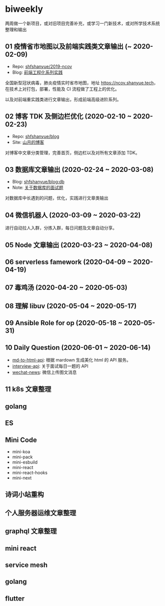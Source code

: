 # biweekly

两周做一个新项目，或对旧项目完善补充，或学习一门新技术，或对所学技术系统整理和输出

## 01 疫情省市地图以及前端实践类文章输出 (~ 2020-02-09)

+ Repo: [shfshanyue/2019-ncov](https://github.com/shfshanyue/2019-ncov)
+ Blog: [前端工程化系列实践](https://shanyue.tech/frontend-engineering/)

全国新型冠状病毒，肺炎疫情实时省市地图，地址 <https://ncov.shanyue.tech>，在技术上对打包，部署，性能及 CI 流程做了工程上的优化。

以及对前端重实践类进行文章输出，形成前端高级进阶系列。

## 02 博客 TDK 及侧边栏优化 (2020-02-10 ~ 2020-02-23)

+ Repo: [shfshanyue/blog](https://github.com/shfshanyue/blog)
+ Site: [山月的博客](https://shanyue.tech)

对博客中文章分类管理，完善首页，侧边栏以及对所有文章添加 TDK。

## 03 数据库文章输出 (2020-02-24 ~ 2020-03-08)

+ Blog: [shfshanyue/blog:db](https://github.com/shfshanyue/blog/tree/master/db)
+ Note: [关于数据库的面试题](https://q.shanyue.tech/server/db/)

对数据库中长遇到的问题，优化，实践进行文章类输出

## 04 微信机器人 (2020-03-09 ~ 2020-03-22)

进行自动拉人入群，分拣入群，每日问题及文章自动分享。

## 05 Node 文章输出 (2020-03-23 ~ 2020-04-08)

## 06 serverless famework (2020-04-09 ~ 2020-04-19)

## 07 毒鸡汤 (2020-04-20 ~ 2020-05-03)

## 08 理解 libuv  (2020-05-04 ~ 2020-05-17)

## 09 Ansible Role for op (2020-05-18 ~ 2020-05-31)

## 10 Daily Question (2020-06-01 ~ 2020-06-14)

+ [md-to-html-api](https://github.com/shfshanyue/md-to-html-api): 根据 mardown 生成美化 html 的 API 服务。
+ [interview-api](https://github.com/shfshanyue/interview-api): 关于面试每日一题的 API
+ [wechat-news](): 微信上传图文消息

## 11 k8s 文章整理

## golang

## ES

## Mini Code

+ mini-koa
+ mini-pack
+ mini-esbuild
+ mini-react
+ mini-react-hooks
+ mini-next

## 诗词小站重构

## 个人服务器运维文章整理

## graphql 文章整理

## mini react


## service mesh

## golang

## flutter
